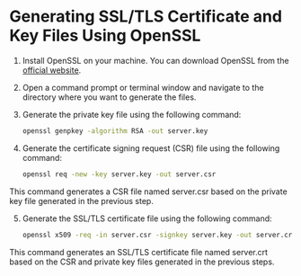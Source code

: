 # Generating SSL/TLS Certificate and Key Files Using OpenSSL

1. Install OpenSSL on your machine. You can download OpenSSL from the [official website](https://www.openssl.org/source/).

2. Open a command prompt or terminal window and navigate to the directory where you want to generate the files.

3. Generate the private key file using the following command:

   ```bash
   openssl genpkey -algorithm RSA -out server.key

4. Generate the certificate signing request (CSR) file using the following command:

    ```bash
    openssl req -new -key server.key -out server.csr

This command generates a CSR file named server.csr based on the private key file generated in the previous step.

5. Generate the SSL/TLS certificate file using the following command:

    ```bash
    openssl x509 -req -in server.csr -signkey server.key -out server.crt

This command generates an SSL/TLS certificate file named server.crt based on the CSR and private key files generated in the previous steps.


